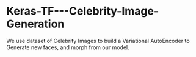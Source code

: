 # Keras-TF---Celebrity-Image-Generation
We use dataset of Celebrity Images to build a Variational AutoEncoder to Generate new faces, and morph from our model.
